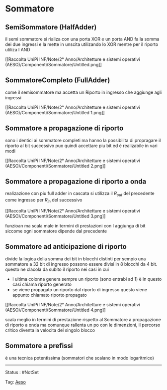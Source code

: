 # Sommatore

## SemiSommatore (HalfAdder)

il semi sommatore si rializa con una porta XOR e un porta AND fa la somma dei due ingressi  e la mette in unscita utilizando lo XOR mentre per il riporto utiliza l AND

[[Raccolta UniPi INF/Note/2° Anno/Architetture e sistemi operativi (AESO)/Componenti/Sommatore/Untitled.png]]

## SommatoreCompleto (FullAdder)

come il semisommatore ma accetta un Riporto in ingresso che aggiunge agli ingressi

[[Raccolta UniPi INF/Note/2° Anno/Architetture e sistemi operativi (AESO)/Componenti/Sommatore/Untitled 1.png]]

## Sommatore a propagazione di riporto

 sono i dentici ai sommatore completi ma hanno la possibilita di propragare il riporto al bit successivo puo quindi accettare piu bit ed è realizabile in vari modi

[[Raccolta UniPi INF/Note/2° Anno/Architetture e sistemi operativi (AESO)/Componenti/Sommatore/Untitled 2.png]]

## Sommatore a propagazione di riporto a onda

realizazione con piu full adder in cascata si utilizza il $R_{out}$ del precedente come ingresso per $R_{in}$ del successivo

[[Raccolta UniPi INF/Note/2° Anno/Architetture e sistemi operativi (AESO)/Componenti/Sommatore/Untitled 3.png]]

funzioan ma scala male in termini di prestazioni con l aggiunga di bit siccome ogni sommatore dipende dal precedente

## Sommatore ad anticipazione di riporto

 divide la logica della somma dei bit in blocchi distinti per sempio una sommatore a 32 bit di ingresso possono essere divisi in 8 blocchi da 4 bit. questo ne clacola da subito il riporto nei casi in cui

- l ultima colonna genera sempre un riporto (sono entrabi ad 1) è in questo casi chiama riporto generato
- se viene propagato un riporto dal riporto di ingresso questo viene appunto chiamato riporto propagato

[[Raccolta UniPi INF/Note/2° Anno/Architetture e sistemi operativi (AESO)/Componenti/Sommatore/Untitled 4.png]]

 scala meglio in termini di prestazione rispetto  al Sommatore a propagazione di riporto a onda ma comunque rallenta un po con le dimenzioni, il percorso critico diventa la velocita del singolo blocco

## Sommatore a prefissi

è una tecnica potentissima (sommatori che scalano in modo logaritmico)

---

Status : #NotSet

Tag: [Aeso](../../Architetture%20e%20sistemi%20operativi%20(AESO)%201e0e264228a748feabc5de07d5a770db.md)
